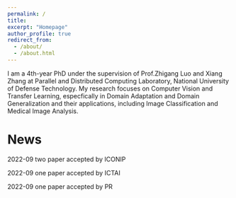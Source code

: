 ```yaml
---
permalink: /
title: 
excerpt: "Homepage"
author_profile: true
redirect_from: 
  - /about/
  - /about.html
---
```


I am a 4th-year PhD under the supervision of Prof.Zhigang Luo and Xiang Zhang at Parallel and Distributed Computing Laboratory, National University of Defense Technology. My research focuses on Computer Vision and Transfer Learning, especfically in Domain Adaptation and Domain Generalization and their 
applications, including Image Classification and Medical Image Analysis.

News
======

2022-09  two paper accepted by ICONIP

2022-09 one paper accepted by ICTAI

2022-09 one paper accepted by PR
